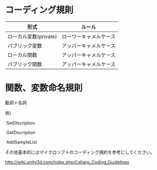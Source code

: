 # コーディング規則
| 形式 | ルール |
| ------------- | ------------- |
| ローカル変数(private)  | ローワーキャメルケース  |
| パブリック変数  | アッパーキャメルケース  |
| ローカル関数  | アッパーキャメルケース  |
| パブリック関数  | アッパーキャメルケース  |

# 関数、変数命名規則

動詞＋名詞

例）

​ SetDIscription

​ GetDiscription

​ AddSampleList

その他基本的にはマイクロソフトのコーディング規約を参考にしてください。

http://wiki.unity3d.com/index.php/Csharp_Coding_Guidelines
